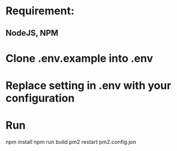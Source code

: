 # Requirement:
## NodeJS, NPM
# Clone .env.example into .env
# Replace setting in .env with your configuration
# Run 
npm install
npm run build
pm2 restart pm2.config.jon